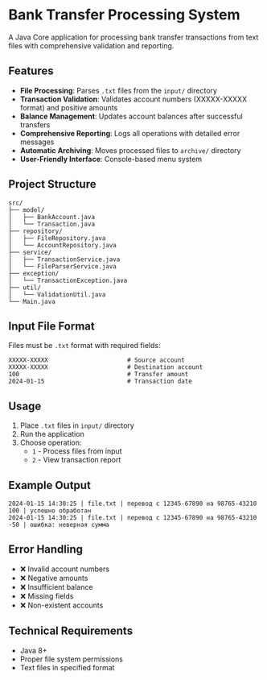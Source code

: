 # Bank Transfer Processing System

A Java Core application for processing bank transfer transactions from text files with comprehensive validation and reporting.

## Features

- **File Processing**: Parses `.txt` files from the `input/` directory
- **Transaction Validation**: Validates account numbers (XXXXX-XXXXX format) and positive amounts  
- **Balance Management**: Updates account balances after successful transfers
- **Comprehensive Reporting**: Logs all operations with detailed error messages
- **Automatic Archiving**: Moves processed files to `archive/` directory
- **User-Friendly Interface**: Console-based menu system

## Project Structure

```
src/
├── model/
│   ├── BankAccount.java
│   └── Transaction.java
├── repository/
│   ├── FileRepository.java
│   └── AccountRepository.java
├── service/
│   ├── TransactionService.java
│   └── FileParserService.java
├── exception/
│   └── TransactionException.java
├── util/
│   └── ValidationUtil.java
└── Main.java
```

## Input File Format

Files must be `.txt` format with required fields:
```
XXXXX-XXXXX                      # Source account
XXXXX-XXXXX                      # Destination account  
100                              # Transfer amount
2024-01-15                       # Transaction date
```

## Usage

1. Place `.txt` files in `input/` directory
2. Run the application
3. Choose operation:
   - `1` - Process files from input
   - `2` - View transaction report

## Example Output

```
2024-01-15 14:30:25 | file.txt | перевод с 12345-67890 на 98765-43210 100 | успешно обработан
2024-01-15 14:30:25 | file.txt | перевод с 12345-67890 на 98765-43210 -50 | ошибка: неверная сумма
```

## Error Handling

- ❌ Invalid account numbers
- ❌ Negative amounts  
- ❌ Insufficient balance
- ❌ Missing fields
- ❌ Non-existent accounts

## Technical Requirements

- Java 8+
- Proper file system permissions
- Text files in specified format
